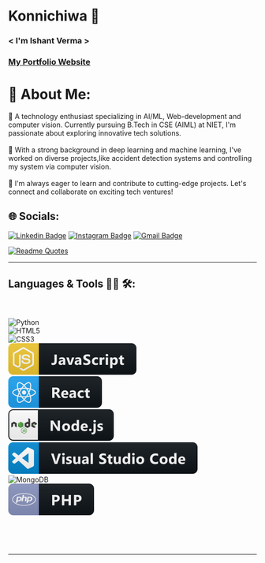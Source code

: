 # Konnichiwa 👋

### <  I'm Ishant Verma  >&nbsp;&nbsp;
### [ My Portfolio Website ](https://portfolio-v1-theta-seven.vercel.app/)
# 💫 About Me:
👋 A technology enthusiast specializing in AI/ML, Web-development and computer vision. Currently pursuing B.Tech in CSE (AIML) at NIET, I'm passionate about exploring innovative tech solutions.<br><br>🚀 With a strong background in deep learning and machine learning, I've worked on diverse projects,like accident detection systems and controlling my system via computer vision.<br><br>🔭 I'm always eager to learn and contribute to cutting-edge projects. Let's connect and collaborate on exciting tech ventures!


## 🌐 Socials:
[![Linkedin Badge](https://img.shields.io/badge/-IshantVerma-blue?style=flat-square&logo=Linkedin&logoColor=white&link=https://www.linkedin.com/in/ishant-verma-9ab995220/)](https://www.linkedin.com/in/ishant-verma-9ab995220/)
[![Instagram Badge](https://img.shields.io/badge/-Ishant26_12-purple?style=flat-square&logo=instagram&logoColor=white&link=https://instagram.com/ishant26_12/)](https://instagram.com/ishant26_12)
[![Gmail Badge](https://img.shields.io/badge/-vishant448@gmail.com-c14438?style=flat-square&logo=Gmail&logoColor=white&link=mailto:vishant448@gmail.com)](mailto:vishant448@gmail.com)

[![Readme Quotes](https://quotes-github-readme.vercel.app/api?type=horizontal)](https://github.com/piyushsuthar/github-readme-quotes)
</br>



---
## Languages & Tools 👨‍💻 🛠:
</br>

<p align="center">

<!-- For more icons please follow  https://github.com/MikeCodesDotNET/ColoredBadges -->
![Python](https://img.shields.io/badge/-Python-black?style=flat-square&logo=Python)<br/>
![HTML5](https://img.shields.io/badge/-HTML5-E34F26?style=flat-square&logo=html5&logoColor=white)<br/>
![CSS3](https://img.shields.io/badge/-CSS3-1572B6?style=flat-square&logo=css3)<br/>
![JavaScript](https://raw.githubusercontent.com/MikeCodesDotNET/ColoredBadges/master/svg/dev/languages/js.svg)<br/>
![React.js](https://raw.githubusercontent.com/MikeCodesDotNET/ColoredBadges/master/svg/dev/frameworks/react.svg)<br/>
![Node.js](https://raw.githubusercontent.com/MikeCodesDotNET/ColoredBadges/master/svg/dev/frameworks/nodejs.svg)<br/>
![VS Code](https://raw.githubusercontent.com/MikeCodesDotNET/ColoredBadges/master/svg/dev/tools/visualstudio_code.svg)<br/>
![MongoDB](https://img.shields.io/badge/-MongoDB-black?style=flat-square&logo=mongodb)<br/>
![PHP](https://raw.githubusercontent.com/MikeCodesDotNET/ColoredBadges/4a38660afb7be89a6032218589b4454a1285c7f8/svg/dev/languages/php.svg)<br/>





</br>
</p>
</br>





-----------






